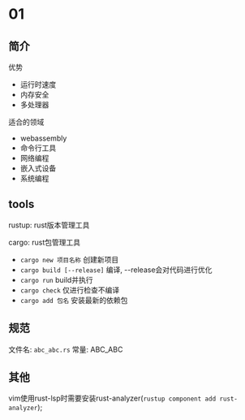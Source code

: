# 01

## 简介

优势
- 运行时速度
- 内存安全
- 多处理器

适合的领域
- webassembly
- 命令行工具
- 网络编程
- 嵌入式设备
- 系统编程

## tools

rustup: rust版本管理工具

cargo: rust包管理工具
- `cargo new 项目名称` 创建新项目
- `cargo build [--release]` 编译, --release会对代码进行优化
- `cargo run` build并执行
- `cargo check` 仅进行检查不编译
- `cargo add 包名` 安装最新的依赖包

## 规范

文件名: `abc_abc.rs`
常量: ABC_ABC

## 其他

vim使用rust-lsp时需要安装rust-analyzer(`rustup component add rust-analyzer`);
